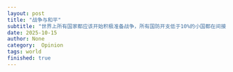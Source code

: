 ```yaml
---
layout: post
title: "战争与和平"
subtitle: "世界上所有国家都应该开始积极准备战争，所有国防开支低于10%的小国都在间接推动战争，尤其日本、韩国、英国、波兰"
date: 2025-10-15
author: None
category:  Opinion
tags: world
finished: true
---
```





